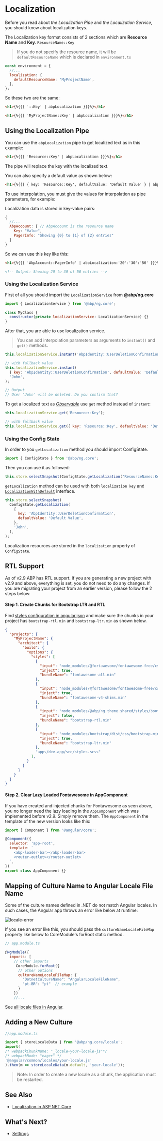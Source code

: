 # Localization

Before you read about _the Localization Pipe_ and _the Localization Service_, you should know about localization keys.

The Localization key format consists of 2 sections which are **Resource Name** and **Key**.
`ResourceName::Key`

> If you do not specify the resource name, it will be `defaultResourceName` which is declared in `environment.ts`

```js
const environment = {
  //...
  localization: {
    defaultResourceName: 'MyProjectName',
  },
};
```

So these two are the same:

```html
<h1>{%{{{ '::Key' | abpLocalization }}}%}</h1>

<h1>{%{{{ 'MyProjectName::Key' | abpLocalization }}}%}</h1>
```

## Using the Localization Pipe

You can use the `abpLocalization` pipe to get localized text as in this example:

```html
<h1>{%{{{ 'Resource::Key' | abpLocalization }}}%}</h1>
```

The pipe will replace the key with the localized text.

You can also specify a default value as shown below:

```html
<h1>{%{{{ { key: 'Resource::Key', defaultValue: 'Default Value' } | abpLocalization }}}%}</h1>
```

To use interpolation, you must give the values for interpolation as pipe parameters, for example:

Localization data is stored in key-value pairs:

```js
{
  //...
  AbpAccount: { // AbpAccount is the resource name
    Key: "Value",
    PagerInfo: "Showing {0} to {1} of {2} entries"
  }
}
```

So we can use this key like this:

```html
<h1>{%{{{ 'AbpAccount::PagerInfo' | abpLocalization:'20':'30':'50' }}}%}</h1>

<!-- Output: Showing 20 to 30 of 50 entries -->
```

### Using the Localization Service

First of all you should import the `LocalizationService` from **@abp/ng.core**

```js
import { LocalizationService } from '@abp/ng.core';

class MyClass {
  constructor(private localizationService: LocalizationService) {}
}
```

After that, you are able to use localization service.

> You can add interpolation parameters as arguments to `instant()` and `get()` methods.

```js
this.localizationService.instant('AbpIdentity::UserDeletionConfirmation', 'John');

// with fallback value
this.localizationService.instant(
  { key: 'AbpIdentity::UserDeletionConfirmation', defaultValue: 'Default Value' },
  'John',
);

// Output
// User 'John' will be deleted. Do you confirm that?
```

To get a localized text as [_Observable_](https://rxjs.dev/guide/observable) use `get` method instead of `instant`:

```js
this.localizationService.get('Resource::Key');

// with fallback value
this.localizationService.get({ key: 'Resource::Key', defaultValue: 'Default Value' });
```

### Using the Config State

In order to you `getLocalization` method you should import ConfigState.

```js
import { ConfigState } from '@abp/ng.core';
```

Then you can use it as followed:

```js
this.store.selectSnapshot(ConfigState.getLocalization('ResourceName::Key'));
```

`getLocalization` method can be used with both `localization key` and [`LocalizationWithDefault`](https://github.com/abpframework/abp/blob/dev/npm/ng-packs/packages/core/src/lib/models/config.ts#L34) interface.

```js
this.store.selectSnapshot(
  ConfigState.getLocalization(
    {
      key: 'AbpIdentity::UserDeletionConfirmation',
      defaultValue: 'Default Value',
    },
    'John',
  ),
);
```

Localization resources are stored in the `localization` property of `ConfigState`.

## RTL Support

As of v2.9 ABP has RTL support. If you are generating a new project with v2.9 and above, everything is set, you do not need to do any changes. If you are migrating your project from an earlier version, please follow the 2 steps below:

#### Step 1. Create Chunks for Bootstrap LTR and RTL

Find [styles configuration in angular.json](https://angular.io/guide/workspace-config#style-script-config) and make sure the chunks in your project has `bootstrap-rtl.min` and `bootstrap-ltr.min` as shown below.

```json
{
  "projects": {
    "MyProjectName": {
      "architect": {
        "build": {
          "options": {
            "styles": [
              {
                "input": "node_modules/@fortawesome/fontawesome-free/css/all.min.css",
                "inject": true,
                "bundleName": "fontawesome-all.min"
              },
              {
                "input": "node_modules/@fortawesome/fontawesome-free/css/v4-shims.min.css",
                "inject": true,
                "bundleName": "fontawesome-v4-shims.min"
              },
              {
                "input": "node_modules/@abp/ng.theme.shared/styles/bootstrap-rtl.min.css",
                "inject": false,
                "bundleName": "bootstrap-rtl.min"
              },
              {
                "input": "node_modules/bootstrap/dist/css/bootstrap.min.css",
                "inject": true,
                "bundleName": "bootstrap-ltr.min"
              },
              "apps/dev-app/src/styles.scss"
            ],
          }
        }
      }
    }
  }
}
```

#### Step 2. Clear Lazy Loaded Fontawesome in AppComponent

If you have created and injected chunks for Fontawesome as seen above, you no longer need the lazy loading in the `AppComponent` which was implemented before v2.9. Simply remove them. The `AppComponent` in the template of the new version looks like this:

```js
import { Component } from '@angular/core';

@Component({
  selector: 'app-root',
  template: `
    <abp-loader-bar></abp-loader-bar>
    <router-outlet></router-outlet>
  `,
})
export class AppComponent {}
```

## Mapping of Culture Name to Angular Locale File Name

Some of the culture names defined in .NET do not match Angular locales. In such cases, the Angular app throws an error like below at runtime:

![locale-error](./images/locale-error.png)

If you see an error like this, you should pass the `cultureNameLocaleFileMap` property like below to CoreModule's forRoot static method.

```js
// app.module.ts

@NgModule({
  imports: [
    // other imports
     CoreModule.forRoot({
      // other options
      cultureNameLocaleFileMap: { 
        "DotnetCultureName": "AngularLocaleFileName",
        "pt-BR": "pt"  // example
      }
    })
    //...
```

See [all locale files in Angular](https://github.com/angular/angular/tree/master/packages/common/locales).

## Adding a New Culture

```js
//app.module.ts

import { storeLocaleData } from '@abp/ng.core/locale';
import(
/* webpackChunkName: "_locale-your-locale-js"*/
/* webpackMode: "eager" */
'@angular/common/locales/your-locale.js'
).then(m => storeLocaleData(m.default, 'your-locale'));
```

> Note: In order to create a new locale as a chunk, the application must be restarted.

## See Also

* [Localization in ASP.NET Core](../../Localization.md)

## What's Next?

* [Settings](./Settings.md)

